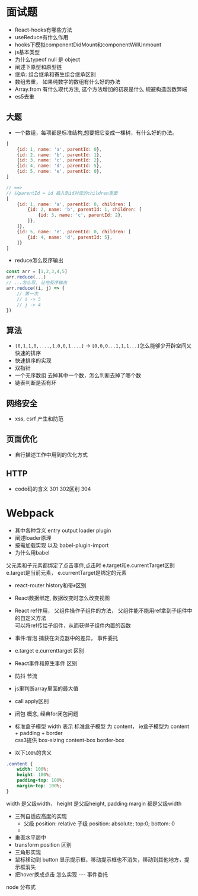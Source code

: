 # 面试题
* React-hooks有哪些方法
* useReduce有什么作用
* hooks下模拟componentDidMount和componentWillUnmount
* js基本类型
* 为什么typeof null 是 object
* 阐述下原型和原型链
* 继承: 组合继承和寄生组合继承区别
* 数组去重， 如果纯数字的数组有什么好的办法
* Array.from 有什么取代方法, 这个方法增加的初衷是什么  规避构造函数弊端
* es5去重

## 大题
* 一个数组，每项都是标准结构,想要把它变成一棵树，有什么好的办法。
```js
[
    {id: 1, name: 'a', parentId: 0},
    {id: 2, name: 'b', parentId: 1},
    {id: 3, name: 'c', parentId: 2},
    {id: 4, name: 'd', parentId: 5},
    {id: 5, name: 'e', parentId: 0},
]

// ==>
// 以parentId = id 插入到id对应的children里面
[
    {id: 1, name: 'a', parentId: 0, children: [
        {id: 2, name: 'b', parentId: 1, children: [
            {id: 3, name: 'c', parentId: 2},
        ]},
    ]},
    {id: 5, name: 'e', parentId: 0, children: [
        {id: 4, name: 'd', parentId: 5},
    ]}
]
```
* reduce怎么反序输出
```js
const arr = [1,2,3,4,5]
arr.reduce(...)
// ...怎么写, 让他反序输出
arr.reduce((i, j) => {
    // 第一次
    // i -> 5
    // j -> 4
})
```

## 算法
* `[0,1,1,0,....,1,0,0,1....]` -> `[0,0,0...1,1,1...]`怎么能够少开辟空间又快速的排序
* 快速排序的实现
* 双指针
* 一个无序数组 去掉其中一个数，怎么判断去掉了哪个数
* 链表判断是否有环

## 网络安全
* xss, csrf 产生和防范

## 页面优化
* 自行描述工作中用到的优化方式

## HTTP
* code码的含义 301 302区别  304

# Webpack
* 其中各种含义 entry output loader plugin
* 阐述loader原理
* 按需加载实现  以及 babel-plugin-import
* 为什么用babel



父元素和子元素都绑定了点击事件,点击时 e.target和e.currentTarget区别 
e.target是当前元素， e.currentTarget是绑定的元素



* react-router history和带`#`区别
* React数据绑定, 数据改变时怎么改变视图
* React ref作用， 父组件操作子组件的方法， 父组件能不能用ref拿到子组件中的自定义方法  
可以将ref传给子组件，从而获得子组件内置的函数
* 事件:冒泡 捕获在浏览器中的差异， 事件委托            
* e.target e.currenttarget 区别
* React事件和原生事件 区别
* 防抖 节流
* js里判断array里面的最大值
* call apply区别
* 闭包 概念, 经典for闭包问题

* 标准盒子模型 width 表示 
标准盒子模型 为 content， ie盒子模型为 content + padding + border  
css3提供 box-sizing content-box border-box
* 以下`100%`的含义
```css
.content {
    width: 100%;
    height: 100%;
    padding-top: 100%;
    margin-top: 100%;
}
```
width 是父级width， height 是父级height, padding margin 都是父级width
* 三列自适应高度的实现
    * 父级 position: relative  子级 position: absolute; top:0; bottom: 0
    *  
* 垂直水平居中
* transform position 区别
* 三角形实现
* 鼠标移动到 button 显示提示框，移动提示框也不消失，移动到其他地方，提示框消失
* 把hover换成点击 怎么实现    --- 事件委托


node 分布式



